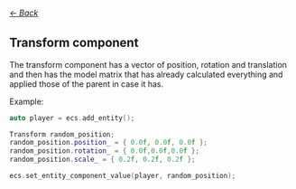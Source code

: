###### [<- Back](../documentation.md)
## Transform component
The transform component has a vector of position, rotation and translation and then has the model matrix that has already calculated everything and applied those of the parent in case it has.

Example:
```c++
auto player = ecs.add_entity();

Transform random_position;
random_position.position_ = { 0.0f, 0.0f, 0.0f };
random_position.rotation_ = { 0.0f,0.0f,0.0f };
random_position.scale_ = { 0.2f, 0.2f, 0.2f };

ecs.set_entity_component_value(player, random_position);
```